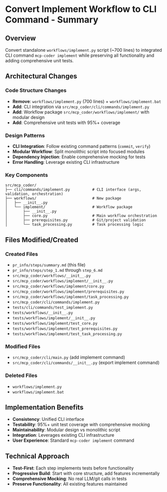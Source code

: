# Convert Implement Workflow to CLI Command - Summary

## Overview
Convert standalone `workflows/implement.py` script (~700 lines) to integrated CLI command `mcp-coder implement` while preserving all functionality and adding comprehensive unit tests.

## Architectural Changes

### Code Structure Changes
- **Remove**: `workflows/implement.py` (700 lines) + `workflows/implement.bat`
- **Add**: CLI integration via `src/mcp_coder/cli/commands/implement.py`
- **Add**: Workflow package `src/mcp_coder/workflows/implement/` with modular design
- **Add**: Comprehensive unit tests with 95%+ coverage

### Design Patterns
- **CLI Integration**: Follow existing command patterns (`commit`, `verify`)
- **Modular Workflow**: Split monolithic script into focused modules
- **Dependency Injection**: Enable comprehensive mocking for tests
- **Error Handling**: Leverage existing CLI infrastructure

### Key Components
```
src/mcp_coder/
├── cli/commands/implement.py          # CLI interface (args, validation, orchestration)
├── workflows/                         # New package
│   ├── __init__.py
│   └── implement/                     # Workflow package
│       ├── __init__.py
│       ├── core.py                    # Main workflow orchestration
│       ├── prerequisites.py           # Git/project validation
│       └── task_processing.py         # Task processing logic
```

## Files Modified/Created

### Created Files
- `pr_info/steps/summary.md` (this file)
- `pr_info/steps/step_1.md` through `step_6.md`
- `src/mcp_coder/workflows/__init__.py`
- `src/mcp_coder/workflows/implement/__init__.py`
- `src/mcp_coder/workflows/implement/core.py`
- `src/mcp_coder/workflows/implement/prerequisites.py`
- `src/mcp_coder/workflows/implement/task_processing.py`
- `src/mcp_coder/cli/commands/implement.py`
- `tests/cli/commands/test_implement.py`
- `tests/workflows/__init__.py`
- `tests/workflows/implement/__init__.py`
- `tests/workflows/implement/test_core.py`
- `tests/workflows/implement/test_prerequisites.py`
- `tests/workflows/implement/test_task_processing.py`

### Modified Files
- `src/mcp_coder/cli/main.py` (add implement command)
- `src/mcp_coder/cli/commands/__init__.py` (export implement command)

### Deleted Files
- `workflows/implement.py`
- `workflows/implement.bat`

## Implementation Benefits
- **Consistency**: Unified CLI interface
- **Testability**: 95%+ unit test coverage with comprehensive mocking
- **Maintainability**: Modular design vs monolithic script
- **Integration**: Leverages existing CLI infrastructure
- **User Experience**: Standard `mcp-coder implement` command

## Technical Approach
- **Test-First**: Each step implements tests before functionality
- **Progressive Build**: Start with core structure, add features incrementally
- **Comprehensive Mocking**: No real LLM/git calls in tests
- **Preserve Functionality**: All existing features maintained
